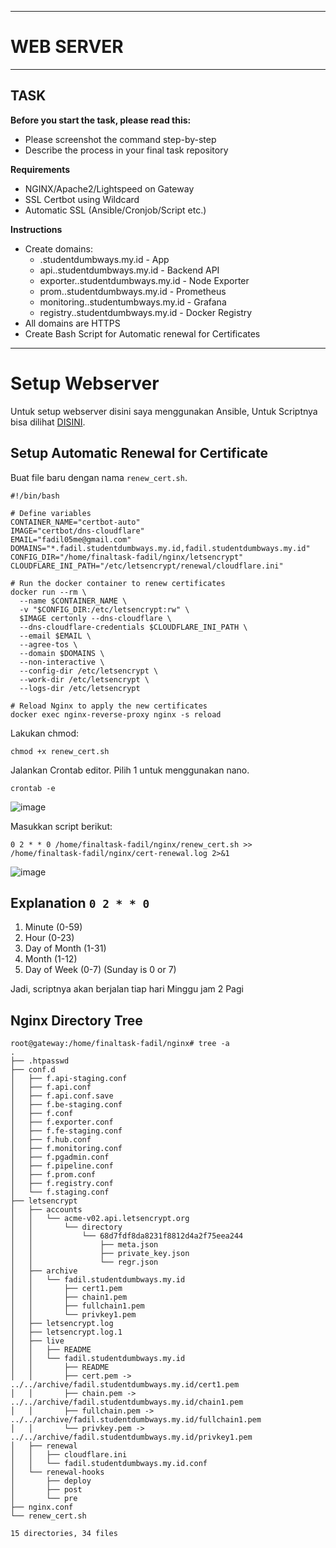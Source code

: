 -----
# WEB SERVER
-----

## TASK

**Before you start the task, please read this:**
- Please screenshot the command step-by-step
- Describe the process in your final task repository

**Requirements**
- NGINX/Apache2/Lightspeed on Gateway
- SSL Certbot using Wildcard
- Automatic SSL (Ansible/Cronjob/Script etc.)

**Instructions**
- Create domains:
  - <name>.studentdumbways.my.id - App
  - api.<name>.studentdumbways.my.id - Backend API
  - exporter.<name>.studentdumbways.my.id - Node Exporter
  - prom.<name>.studentdumbways.my.id - Prometheus
  - monitoring.<name>.studentumbways.my.id - Grafana
  - registry.<name>.studentdumbways.my.id - Docker Registry
- All domains are HTTPS
- Create Bash Script for Automatic renewal for Certificates

-----

# Setup Webserver

Untuk setup webserver disini saya menggunakan Ansible, Untuk Scriptnya bisa dilihat [DISINI](https://github.com/fadil05me/devops20-dumbways-AhmadFadillah/blob/main/stage2/final-task/ansible/5reverse_proxy.yaml).

## Setup Automatic Renewal for Certificate

Buat file baru dengan nama ```renew_cert.sh```.
```
#!/bin/bash

# Define variables
CONTAINER_NAME="certbot-auto"
IMAGE="certbot/dns-cloudflare"
EMAIL="fadil05me@gmail.com"
DOMAINS="*.fadil.studentdumbways.my.id,fadil.studentdumbways.my.id"
CONFIG_DIR="/home/finaltask-fadil/nginx/letsencrypt"
CLOUDFLARE_INI_PATH="/etc/letsencrypt/renewal/cloudflare.ini"

# Run the docker container to renew certificates
docker run --rm \
  --name $CONTAINER_NAME \
  -v "$CONFIG_DIR:/etc/letsencrypt:rw" \
  $IMAGE certonly --dns-cloudflare \
  --dns-cloudflare-credentials $CLOUDFLARE_INI_PATH \
  --email $EMAIL \
  --agree-tos \
  --domain $DOMAINS \
  --non-interactive \
  --config-dir /etc/letsencrypt \
  --work-dir /etc/letsencrypt \
  --logs-dir /etc/letsencrypt

# Reload Nginx to apply the new certificates
docker exec nginx-reverse-proxy nginx -s reload
```

Lakukan chmod:
```
chmod +x renew_cert.sh
```

Jalankan Crontab editor. Pilih 1 untuk menggunakan nano.
```
crontab -e
```

![image](https://github.com/fadil05me/devops20-dumbways-AhmadFadillah/assets/45775729/0dd62f23-cd1f-47d9-b652-b8388e9fd926)


Masukkan script berikut:
```
0 2 * * 0 /home/finaltask-fadil/nginx/renew_cert.sh >> /home/finaltask-fadil/nginx/cert-renewal.log 2>&1
```

![image](https://github.com/fadil05me/devops20-dumbways-AhmadFadillah/assets/45775729/e5f1664f-7fea-46ab-adfc-2d4f6a9903b4)


## Explanation ```0 2 * * 0```

1. Minute (0-59)
2. Hour (0-23)
3. Day of Month (1-31)
4. Month (1-12)
5. Day of Week (0-7) (Sunday is 0 or 7)

Jadi, scriptnya akan berjalan tiap hari Minggu jam 2 Pagi


## Nginx Directory Tree

```
root@gateway:/home/finaltask-fadil/nginx# tree -a
.
├── .htpasswd
├── conf.d
│   ├── f.api-staging.conf
│   ├── f.api.conf
│   ├── f.api.conf.save
│   ├── f.be-staging.conf
│   ├── f.conf
│   ├── f.exporter.conf
│   ├── f.fe-staging.conf
│   ├── f.hub.conf
│   ├── f.monitoring.conf
│   ├── f.pgadmin.conf
│   ├── f.pipeline.conf
│   ├── f.prom.conf
│   ├── f.registry.conf
│   └── f.staging.conf
├── letsencrypt
│   ├── accounts
│   │   └── acme-v02.api.letsencrypt.org
│   │       └── directory
│   │           └── 68d7fdf8da8231f8812d4a2f75eea244
│   │               ├── meta.json
│   │               ├── private_key.json
│   │               └── regr.json
│   ├── archive
│   │   └── fadil.studentdumbways.my.id
│   │       ├── cert1.pem
│   │       ├── chain1.pem
│   │       ├── fullchain1.pem
│   │       └── privkey1.pem
│   ├── letsencrypt.log
│   ├── letsencrypt.log.1
│   ├── live
│   │   ├── README
│   │   └── fadil.studentdumbways.my.id
│   │       ├── README
│   │       ├── cert.pem -> ../../archive/fadil.studentdumbways.my.id/cert1.pem
│   │       ├── chain.pem -> ../../archive/fadil.studentdumbways.my.id/chain1.pem
│   │       ├── fullchain.pem -> ../../archive/fadil.studentdumbways.my.id/fullchain1.pem
│   │       └── privkey.pem -> ../../archive/fadil.studentdumbways.my.id/privkey1.pem
│   ├── renewal
│   │   ├── cloudflare.ini
│   │   └── fadil.studentdumbways.my.id.conf
│   └── renewal-hooks
│       ├── deploy
│       ├── post
│       └── pre
├── nginx.conf
└── renew_cert.sh

15 directories, 34 files
```
